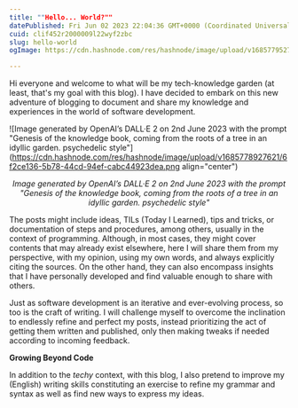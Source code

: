 ```yaml
---
title: ""Hello... World?""
datePublished: Fri Jun 02 2023 22:04:36 GMT+0000 (Coordinated Universal Time)
cuid: clif452r2000009l22wyf2zbc
slug: hello-world
ogImage: https://cdn.hashnode.com/res/hashnode/image/upload/v1685779527332/50327693-ad1e-438d-93b1-e8f32106adaa.png

---
```


Hi everyone and welcome to what will be my tech-knowledge garden (at least, that's my goal with this blog). I have decided to embark on this new adventure of blogging to document and share my knowledge and experiences in the world of software development.

![Image generated by OpenAI’s DALL·E 2 on 2nd June 2023 with the prompt "Genesis of the knowledge book, coming from the roots of a tree in an idyllic garden. psychedelic style"](https://cdn.hashnode.com/res/hashnode/image/upload/v1685778927621/6f2ce136-5b78-44cd-94ef-cabc44923dea.png align="center")
<center><em>Image generated by OpenAI’s DALL·E 2 on 2nd June 2023 with the prompt "Genesis of the knowledge book, coming from the roots of a tree in an idyllic garden. psychedelic style"</em></center>

The posts might include ideas, TILs (Today I Learned), tips and tricks, or documentation of steps and procedures, among others, usually in the context of programming. Although, in most cases, they might cover contents that may already exist elsewhere, here I will share them from my perspective, with my opinion, using my own words, and always explicitly citing the sources. On the other hand, they can also encompass insights that I have personally developed and find valuable enough to share with others.

Just as software development is an iterative and ever-evolving process, so too is the craft of writing. I will challenge myself to overcome the inclination to endlessly refine and perfect my posts, instead prioritizing the act of getting them written and published, only then making tweaks if needed according to incoming feedback.

**Growing Beyond Code**

In addition to the *techy* context, with this blog, I also pretend to improve my (English) writing skills constituting an exercise to refine my grammar and syntax as well as find new ways to express my ideas.